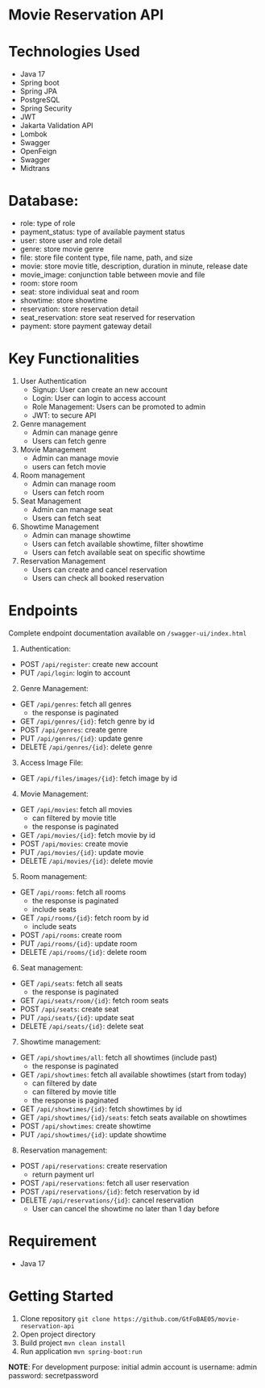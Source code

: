
# Movie Reservation API

# Technologies Used
- Java 17
- Spring boot
- Spring JPA
- PostgreSQL
- Spring Security
- JWT
- Jakarta Validation API
- Lombok
- Swagger
- OpenFeign
- Swagger
- Midtrans

# Database:
- role: type of role
- payment_status: type of available payment status
- user: store user and role detail
- genre: store movie genre
- file: store file content type, file name, path, and size
- movie: store movie title, description, duration in minute, release date
- movie_image: conjunction table between movie and file
- room: store room
- seat: store individual seat and room
- showtime: store showtime
- reservation: store reservation detail
- seat_reservation: store seat reserved for reservation
- payment: store payment gateway detail

# Key Functionalities
1. User Authentication
    - Signup: User can create an new account
    - Login: User can login to access account
    - Role Management: Users can be promoted to admin
    - JWT: to secure API
2. Genre management
    - Admin can manage genre
    - Users can fetch genre
3. Movie Management
    - Admin can manage movie
    - users can fetch movie
4. Room management
    - Admin can manage room
    - Users can fetch room
5. Seat Management
    - Admin can manage seat
    - Users can fetch seat
6. Showtime Management
    - Admin can manage showtime
    - Users can fetch available showtime, filter showtime
    - Users can fetch available seat on specific showtime
7. Reservation Management
    - Users can create and cancel reservation
    - Users can check all booked reservation

# Endpoints
Complete endpoint documentation available on `/swagger-ui/index.html`

1. Authentication:
- POST `/api/register`: create new account
- PUT `/api/login`: login to account

2. Genre Management:
- GET `/api/genres`: fetch all genres
    - the response is paginated
- GET `/api/genres/{id}`: fetch genre by id
- POST `/api/genres`: create genre
- PUT `/api/genres/{id}`: update genre
- DELETE `/api/genres/{id}`: delete genre

3. Access Image File:
- GET `/api/files/images/{id}`: fetch image by id

4. Movie Management:
- GET `/api/movies`: fetch all movies
    - can filtered by movie title
    - the response is paginated
- GET `/api/movies/{id}`: fetch movie by id
- POST `/api/movies`: create movie
- PUT `/api/movies/{id}`: update movie
- DELETE `/api/movies/{id}`: delete movie

5. Room management:
- GET `/api/rooms`: fetch all rooms
    - the response is paginated
    - include seats
- GET `/api/rooms/{id}`: fetch room by id
    - include seats
- POST `/api/rooms`: create room
- PUT `/api/rooms/{id}`: update room
- DELETE `/api/rooms/{id}`: delete room

6. Seat management:
- GET `/api/seats`: fetch all seats
    - the response is paginated
- GET `/api/seats/room/{id}`: fetch room seats
- POST `/api/seats`: create seat
- PUT `/api/seats/{id}`: update seat
- DELETE `/api/seats/{id}`: delete seat

7. Showtime management:
- GET `/api/showtimes/all`: fetch all showtimes (include past)
    - the response is paginated
- GET `/api/showtimes`: fetch all available showtimes (start from today)
    - can filtered by date
    - can filtered by movie title
    - the response is paginated
- GET `/api/showtimes/{id}`: fetch showtimes by id
- GET `/api/showtimes/{id}/seats`: fetch seats available on showtimes
- POST `/api/showtimes`: create showtime
- PUT `/api/showtimes/{id}`: update showtime

8. Reservation management:
- POST `/api/reservations`: create reservation
    - return payment url
- POST `/api/reservations`: fetch all user reservation
- POST `/api/reservations/{id}`: fetch reservation by id
- DELETE `/api/reservations/{id}`: cancel reservation
    - User can cancel the showtime no later than 1 day before

# Requirement
- Java 17

# Getting Started
1. Clone repository
   `git clone https://github.com/GtFoBAE05/movie-reservation-api`
2. Open project directory
3. Build project
   `mvn clean install`
4. Run application
   `mvn spring-boot:run`

**NOTE**:
For development purpose: initial admin account is
username: admin
password: secretpassword